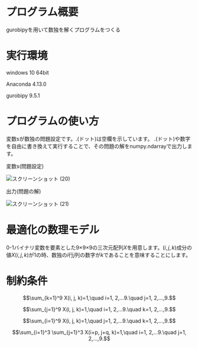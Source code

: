 # プログラム概要
gurobipyを用いて数独を解くプログラムをつくる

# 実行環境
windows 10 64bit

Anaconda 4.13.0

gurobipy 9.5.1

# プログラムの使い方
変数sが数独の問題設定です。.(ドット)は空欄を示しています。
.(ドット)や数字を自由に書き換えて実行することで、その問題の解をnumpy.ndarrayで出力します。

変数s(問題設定)

![スクリーンショット (20)](https://user-images.githubusercontent.com/108399244/176651104-b50c96be-b961-4279-aec9-89d8e27dbca4.png)

出力(問題の解)

![スクリーンショット (21)](https://user-images.githubusercontent.com/108399244/176651580-d5258da3-4cb2-463b-8f73-86123d3a77dd.png)

# 最適化の数理モデル
0-1バイナリ変数を要素とした9×9×9の三次元配列$X$を用意します。${(i, j, k)}$成分の値${X(i, j, k)}$が1の時、数独の$i$行$j$列の数字が$k$であることを意味することにします。

# 制約条件

$$\sum_{k=1}^9 X(i, j, k)=1,\quad i=1, 2,...9.\quad j=1, 2,...,9.$$

$$\sum_{j=1}^9 X(i, j, k)=1,\quad i=1, 2,...9.\quad k=1, 2,...,9.$$

$$\sum_{i=1}^9 X(i, j, k)=1,\quad j=1, 2,...9.\quad k=1, 2,...,9.$$

$$\sum_{i=1}^3 \sum_{j=1}^3 X(i+p, j+q, k)=1,\quad i=1, 2,...9.\quad j=1, 2,...,9.$$
